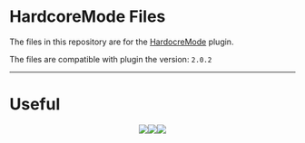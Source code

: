 # HardcoreMode Files
The files in this repository are for the [HardocreMode](https://www.spigotmc.org/resources/hardcoremode-temporary-bans-after-death-%E2%9D%A4%EF%B8%8F-1-14-x-1-19-x.104642/) plugin.

The files are compatible with plugin the version: <code>2.0.2</code>

___

# Useful

<p style="display: flex; justify-content: center;">
<a href="https://www.spigotmc.org/resources/hardcoremode-temporary-bans-after-death.104642/"><img src="https://cdn.discordapp.com/attachments/1009784232601718825/1154026324755746836/DoscNew.png" /></a>
  <a href="https://discord.gg/kE6eptDu3W"><img src="https://cdn.discordapp.com/attachments/1009784232601718825/1154026324516687982/DiscordNew.png" /></a>
  <a href="https://paypal.me/oliosdonate?country.x=PL&locale.x=pl_PL"><img src="https://cdn.discordapp.com/attachments/1009784232601718825/1154026324298580028/PaypalNew.png" /></a>
</p>
